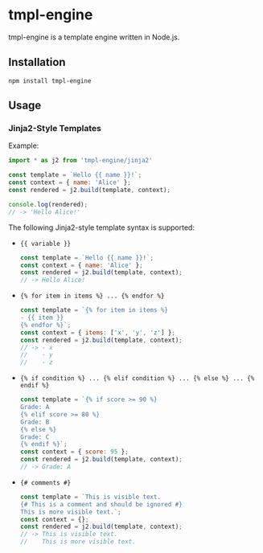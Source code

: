 # tmpl-engine

tmpl-engine is a template engine written in Node.js.

## Installation

```shell
npm install tmpl-engine
```

## Usage

### Jinja2-Style Templates

Example:

```javascript
import * as j2 from 'tmpl-engine/jinja2'

const template = `Hello {{ name }}!`;
const context = { name: 'Alice' };
const rendered = j2.build(template, context);

console.log(rendered);
// -> 'Hello Alice!'
```

The following Jinja2-style template syntax is supported:

- `{{ variable }}`
  ```javascript
  const template = `Hello {{ name }}!`;
  const context = { name: 'Alice' };
  const rendered = j2.build(template, context);
  // -> Hello Alice!
  ```

- `{% for item in items %} ... {% endfor %}`
  ```javascript
  const template = `{% for item in items %}
  - {{ item }}
  {% endfor %}`;
  const context = { items: ['x', 'y', 'z'] };
  const rendered = j2.build(template, context);
  // -> - x
  //    - y
  //    - z
  ```

- `{% if condition %} ... {% elif condition %} ... {% else %} ... {% endif %}`
  ```javascript
  const template = `{% if score >= 90 %}
  Grade: A
  {% elif score >= 80 %}
  Grade: B
  {% else %}
  Grade: C
  {% endif %}`;
  const context = { score: 95 };
  const rendered = j2.build(template, context);
  // -> Grade: A
  ```

- `{# comments #}`
  ```javascript
  const template = `This is visible text.
  {# This is a comment and should be ignored #}
  This is more visible text.`;
  const context = {};
  const rendered = j2.build(template, context);
  // -> This is visible text.
  //    This is more visible text.
  ```